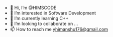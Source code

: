 - 👋 Hi, I’m @HIMSCODE
- 👀 I’m interested in Software Development
- 🌱 I’m currently learning C++
- 💞️ I’m looking to collaborate on ...
- 📫 How to reach me yhimanshu176@gmail.com

<!---
HIMSCODE/HIMSCODE is a ✨ special ✨ repository because its `README.md` (this file) appears on your GitHub profile.
You can click the Preview link to take a look at your changes.
--->
